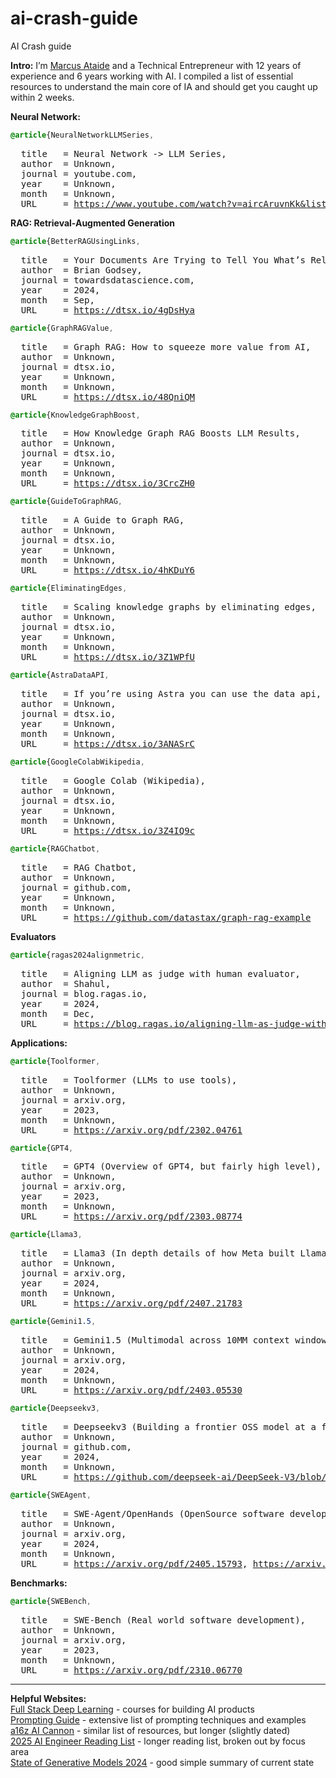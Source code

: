 # ai-crash-guide
AI Crash guide

**Intro:** I’m [Marcus Ataide]([(https://www.linkedin.com/in/marcus-ataide/)]) and a Technical Entrepreneur with 12 years of experience and 6 years working with AI. 
I compiled a list of essential resources to understand the main core of IA and should get you caught up within 2 weeks.

**Neural Network:**  
```css
@article{NeuralNetworkLLMSeries,
```
<pre>
  title   = Neural Network -&gt; LLM Series,
  author  = Unknown,
  journal = youtube.com,
  year    = Unknown,
  month   = Unknown,
  URL     = <a href="https://www.youtube.com/watch?v=aircAruvnKk&list=PLZHQObOWTQDNU6R1_67000Dx_ZCJB-3pi">https://www.youtube.com/watch?v=aircAruvnKk&list=PLZHQObOWTQDNU6R1_67000Dx_ZCJB-3pi</a>
</pre>

**RAG: Retrieval-Augmented Generation**  
```css
@article{BetterRAGUsingLinks,
```
<pre>
  title   = Your Documents Are Trying to Tell You What’s Relevant,
  author  = Brian Godsey,
  journal = towardsdatascience.com,
  year    = 2024,
  month   = Sep,
  URL     = <a href="https://dtsx.io/4gDsHya">https://dtsx.io/4gDsHya</a>
</pre>
```css
@article{GraphRAGValue,
```
<pre>
  title   = Graph RAG: How to squeeze more value from AI,
  author  = Unknown,
  journal = dtsx.io,
  year    = Unknown,
  month   = Unknown,
  URL     = <a href="https://dtsx.io/48QniQM">https://dtsx.io/48QniQM</a>
</pre>
```css
@article{KnowledgeGraphBoost,
```
<pre>
  title   = How Knowledge Graph RAG Boosts LLM Results,
  author  = Unknown,
  journal = dtsx.io,
  year    = Unknown,
  month   = Unknown,
  URL     = <a href="https://dtsx.io/3CrcZH0">https://dtsx.io/3CrcZH0</a>
</pre>
```css
@article{GuideToGraphRAG,
```
<pre>
  title   = A Guide to Graph RAG,
  author  = Unknown,
  journal = dtsx.io,
  year    = Unknown,
  month   = Unknown,
  URL     = <a href="https://dtsx.io/4hKDuY6">https://dtsx.io/4hKDuY6</a>
</pre>
```css
@article{EliminatingEdges,
```
<pre>
  title   = Scaling knowledge graphs by eliminating edges,
  author  = Unknown,
  journal = dtsx.io,
  year    = Unknown,
  month   = Unknown,
  URL     = <a href="https://dtsx.io/3Z1WPfU">https://dtsx.io/3Z1WPfU</a>
</pre>
```css
@article{AstraDataAPI,
```
<pre>
  title   = If you’re using Astra you can use the data api,
  author  = Unknown,
  journal = dtsx.io,
  year    = Unknown,
  month   = Unknown,
  URL     = <a href="https://dtsx.io/3ANASrC">https://dtsx.io/3ANASrC</a>
</pre>
```css
@article{GoogleColabWikipedia,
```
<pre>
  title   = Google Colab (Wikipedia),
  author  = Unknown,
  journal = dtsx.io,
  year    = Unknown,
  month   = Unknown,
  URL     = <a href="https://dtsx.io/3Z4IQ9c">https://dtsx.io/3Z4IQ9c</a>
</pre>
```css
@article{RAGChatbot,
```
<pre>
  title   = RAG Chatbot,
  author  = Unknown,
  journal = github.com,
  year    = Unknown,
  month   = Unknown,
  URL     = <a href="https://github.com/datastax/graph-rag-example">https://github.com/datastax/graph-rag-example</a>
</pre>

**Evaluators**  
```css
@article{ragas2024alignmetric,
```
<pre>
  title   = Aligning LLM as judge with human evaluator,
  author  = Shahul,
  journal = blog.ragas.io,
  year    = 2024,
  month   = Dec,
  URL     = <a href="https://blog.ragas.io/aligning-llm-as-judge-with-human-evaluators">https://blog.ragas.io/aligning-llm-as-judge-with-human-evaluators</a>
</pre>

**Applications:**  
```css
@article{Toolformer,
```
<pre>
  title   = Toolformer (LLMs to use tools),
  author  = Unknown,
  journal = arxiv.org,
  year    = 2023,
  month   = Unknown,
  URL     = <a href="https://arxiv.org/pdf/2302.04761">https://arxiv.org/pdf/2302.04761</a>
</pre>
```css
@article{GPT4,
```
<pre>
  title   = GPT4 (Overview of GPT4, but fairly high level),
  author  = Unknown,
  journal = arxiv.org,
  year    = 2023,
  month   = Unknown,
  URL     = <a href="https://arxiv.org/pdf/2303.08774">https://arxiv.org/pdf/2303.08774</a>
</pre>
```css
@article{Llama3,
```
<pre>
  title   = Llama3 (In depth details of how Meta built Llama3 and the various configurations and hyperparameters),
  author  = Unknown,
  journal = arxiv.org,
  year    = 2024,
  month   = Unknown,
  URL     = <a href="https://arxiv.org/pdf/2407.21783">https://arxiv.org/pdf/2407.21783</a>
</pre>
```css
@article{Gemini1.5,
```
<pre>
  title   = Gemini1.5 (Multimodal across 10MM context window),
  author  = Unknown,
  journal = arxiv.org,
  year    = 2024,
  month   = Unknown,
  URL     = <a href="https://arxiv.org/pdf/2403.05530">https://arxiv.org/pdf/2403.05530</a>
</pre>
```css
@article{Deepseekv3,
```
<pre>
  title   = Deepseekv3 (Building a frontier OSS model at a fraction of the cost of everyone else),
  author  = Unknown,
  journal = github.com,
  year    = 2024,
  month   = Unknown,
  URL     = <a href="https://github.com/deepseek-ai/DeepSeek-V3/blob/main/DeepSeek_V3.pdf">https://github.com/deepseek-ai/DeepSeek-V3/blob/main/DeepSeek_V3.pdf</a>
</pre>
```css
@article{SWEAgent,
```
<pre>
  title   = SWE-Agent/OpenHands (OpenSource software development agents),
  author  = Unknown,
  journal = arxiv.org,
  year    = 2024,
  month   = Unknown,
  URL     = <a href="https://arxiv.org/pdf/2405.15793">https://arxiv.org/pdf/2405.15793</a>, <a href="https://arxiv.org/pdf/2407.16741">https://arxiv.org/pdf/2407.16741</a>
</pre>

**Benchmarks:**  
```css
@article{SWEBench,
```
<pre>
  title   = SWE-Bench (Real world software development),
  author  = Unknown,
  journal = arxiv.org,
  year    = 2023,
  month   = Unknown,
  URL     = <a href="https://arxiv.org/pdf/2310.06770">https://arxiv.org/pdf/2310.06770</a>
</pre>


<hr />

**Helpful Websites:**  
[Full Stack Deep Learning](https://fullstackdeeplearning.com/) \- courses for building AI products  
[Prompting Guide](https://www.promptingguide.ai/) \- extensive list of prompting techniques and examples  
[a16z AI Cannon](https://a16z.com/ai-canon/) \- similar list of resources, but longer (slightly dated)  
[2025 AI Engineer Reading List](https://www.latent.space/p/2025-papers) \- longer reading list, broken out by focus area  
[State of Generative Models 2024](https://nrehiew.github.io/blog/2024/) \- good simple summary of current state
